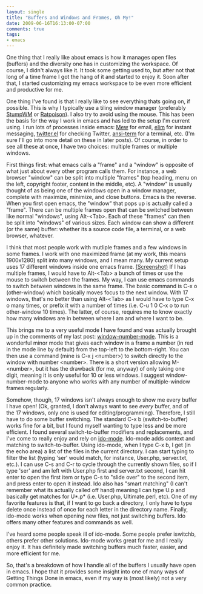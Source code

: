 ```yaml
---
layout: single
title: "Buffers and Windows and Frames, Oh My!"
date: 2009-06-16T16:13:00-07:00
comments: true
tags:
- emacs
---
```

One thing that I really like about emacs is how it manages open files (buffers) and the diversity one has in customizing the workspace. Of course, I didn't always like it. It took some getting used to, but after not that long of a time frame I got the hang of it and started to enjoy it. Soon after that, I started customizing my emacs workspace to be even more efficient and productive for me.
<!--more-->
One thing I've found is that I really like to see everything thats going on, if possible. This is why I typically use a tiling window manager (preferably [StumpWM](http://www.nongnu.org/stumpwm/) or [Ratpoison](http://www.nongnu.org/ratpoison/)). I also try to avoid using the mouse. This has been the basis for the way I work in emacs and has led to the setup I'm current using. I run lots of processes inside emacs: [Mew](http://www.mew.org/) for email, [elim](http://www.mew.org/) for instant messaging, [twitter.el](http://www.busydoingnothing.co.uk/twitter-el/) for checking Twitter, [ansi-term](http://www.emacswiki.org/emacs/AnsiTerm) for a terminal, etc. (I'm sure I'll go into more detail on these in later posts). Of course, in order to see all these at once, I have two choices: multiple frames or multiple windows.

First things first: what emacs calls a "frame" and a "window" is opposite of what just about every other program calls them. For instance, a web browser "window" can be split into multiple "frames" (top heading, menu on the left, copyright footer, content in the middle, etc). A "window" is usually thought of as being one of the windows open in a window manager, complete with maximize, minimize, and close buttons. Emacs is the reverse. When you first open emacs, the "window" that pops up is actually called a "frame". There can be multiple frames open that can be switched between like normal "windows", using Alt-\<Tab\>. Each of these "frames" can then be split into "windows" of various sizes. Each window can show a different (or the same) buffer: whether its a source code file, a terminal, or a web browser, whatever.

I think that most people work with mutliple frames and a few windows in some frames. I work with one maximized frame (at my work, this means 1900x1280) split into many windows, and I mean many. My current setup uses 17 different windows inside one emacs frame. [(Screenshot)](http://sites.google.com/site/bzwahr/emacs-screenshot-1/2009-06-12-100259_1920x1200_scrot.png?attredirects=0) If I has multiple frames, I would have to Alt-\<Tab\> a bunch of times or use the mouse to switch between the frames. My way, I can use emacs commands to switch between windows in the same frame. The basic command is C-x o (other-window) which basically moves focus to the next window. With 17 windows, that's no better than using Alt-\<Tab\> as I would have to type C-x o many times, or prefix it with a number of times (i.e. C-u 1 0 C-x o to run other-window 10 times). The latter, of course, requires me to know exactly how many windows are in between where I am and where I want to be.

This brings me to a very useful mode I have found and was actually brought up in the comments of my last post: [window-number-mode](http://www.emacswiki.org/emacs/window-number.el). This is a wonderful minor mode that gives each window in a frame a number (in red in the mode line by default) from the top-left to the bottom-right. You can then use a command (mine is C-x j \<number\>) to switch directly to the window with number \<number\>. There is a short version allowing M-\<number\>, but it has the drawback (for me, anyway) of only taking one digit, meaning it is only useful for 10 or less windows. I suggest window-number-mode to anyone who works with any number of multiple-window frames regularly.

Somehow, though, 17 windows isn't always enough to show me every buffer I have open! (Ok, granted, I don't always want to see *every* buffer, and of the 17 windows, only one is used for editing/programming). Therefore, I still have to do some buffer switching. The standard C-x b (switch-to-buffer) works fine for a bit, but I found myself wanting to type less and be more efficient. I found several switch-to-buffer modifiers and replacements, and I've come to really enjoy and rely on [ido-mode](http://www.emacswiki.org/emacs/InteractivelyDoThings). Ido-mode adds context and matching to switch-to-buffer. Using ido-mode, when I type C-x b, I get (in the echo area) a list of the files in the current directory. I can start typing to filter the list (typing 'ser' would match, for instance, User.php, server.txt, etc.). I can use C-s and C-r to cycle through the currently shown files, so if I type 'ser' and am left with User.php first and server.txt second, I can hit enter to open the first item or type C-s to "slide over" to the second item, and press enter to open it instead. Ido also has "smart matching" (I can't remember what its actually called off hand) meaning I can type U.p and basically get matches for U*.p* (i.e. User.php, Ultimate.perl, etc). One of my favorite features is that, if I want to go back a directory, I only have to type delete once instead of once for each letter in the directory name. Finally, ido-mode works when opening new files, not just switching buffers. Ido offers many other features and commands as well.

I've heard some people speak ill of ido-mode. Some people prefer iswitchb, others prefer other solutions. Ido-mode works great for me and I really enjoy it. It has definitely made switching buffers much faster, easier, and more efficient for me.

So, that's a breakdown of how I handle all of the buffers I usually have open in emacs. I hope that it provides some insight into one of many ways of Getting Things Done in emacs, even if my way is (most likely) not a very common practice.
